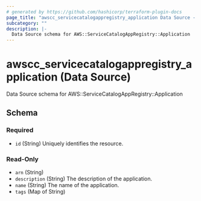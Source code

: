 ```yaml
---
# generated by https://github.com/hashicorp/terraform-plugin-docs
page_title: "awscc_servicecatalogappregistry_application Data Source - terraform-provider-awscc"
subcategory: ""
description: |-
  Data Source schema for AWS::ServiceCatalogAppRegistry::Application
---
```


# awscc_servicecatalogappregistry_application (Data Source)

Data Source schema for AWS::ServiceCatalogAppRegistry::Application



<!-- schema generated by tfplugindocs -->
## Schema

### Required

- `id` (String) Uniquely identifies the resource.

### Read-Only

- `arn` (String)
- `description` (String) The description of the application.
- `name` (String) The name of the application.
- `tags` (Map of String)
